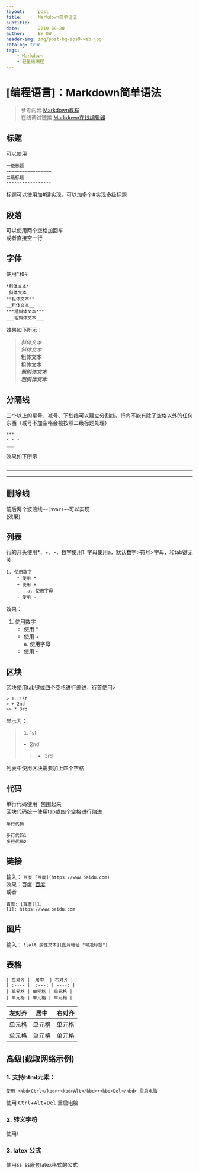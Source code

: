 ```yaml
---
layout:     post
title:      Markdown简单语法
subtitle:   
date:       2019-09-20
author:     BY DW
header-img: img/post-bg-ios9-web.jpg
catalog: true
tags:
    - Markdown
    - 轻量级编程
---
```

# [编程语言]：Markdown简单语法
> 参考内容 [Markdown教程](https://www.runoob.com)  
> 在线调试链接 [Markdown在线编辑器](https://c.runoob.com/front-end/712)


## 标题
可以使用  
>	
    一级标题
	=================
	二级标题
	-----------------

标题可以使用加#键实现，可以加多个#实现多级标题
## 段落
可以使用两个空格加回车  
或者直接空一行  
## 字体
使用*和#
>    
    *斜体文本*  
    _斜体文本_  
    **粗体文本**  
    __粗体文本__  
    ***粗斜体文本***  
    ___粗斜体文本___ 

效果如下所示：  
>*斜体文本*  
_斜体文本_  
**粗体文本**  
__粗体文本__  
***粗斜体文本***  
___粗斜体文本___   

## 分隔线
三个以上的星号、减号、下划线可以建立分割线，行内不能有除了空格以外的任何东西（减号不加空格会被按照二级标题处理）
>
    ***
    - - -
    ___

效果如下所示：    
***
- - -
___

## 删除线  
前后两个波浪线`~~($Var)~~`可以实现  
    ~~(效果)~~

## 列表  
行的开头使用*，+，-，数字使用1. 字母使用a，默认数字>符号>字母，和tab键无关

    1. 使用数字
        * 使用 * 
        + 使用 +   
            a. 使用字母  
        - 使用 -  

效果：  
1. 使用数字
    * 使用 * 
    + 使用 +   
        a. 使用字母  
    - 使用 -   

## 区块  
区块使用tab键或四个空格进行缩进，行首使用>  

    > 1. 1st  
    > + 2nd  
    >> * 3rd  

显示为：  

> 1. 1st  
> + 2nd  
>> * 3rd  

列表中使用区块需要加上四个空格

## 代码
单行代码使用``包围起来  
区块代码统一使用tab或四个空格进行缩进  

`单行代码`

    多行代码1
    多行代码2

## 链接
输入： `百度 [百度](https://www.baidu.com)`  
效果：百度: [百度](https://www.baidu.com)  
或者  

    百度: [百度][1]
    [1]: https://www.baidu.com  

## 图片
输入： `![alt 属性文本](图片地址 "可选标题")`  

## 表格

    | 左对齐 |  居中  | 右对齐 |
    | :---- |  :---: | ----: |
    | 单元格 | 单元格 | 单元格 |
    | 单元格 | 单元格 | 单元格 |  

| 左对齐 |  居中  | 右对齐 |
| :---- |  :---: | ----: |
| 单元格 | 单元格 | 单元格 |
| 单元格 | 单元格 | 单元格 | 

## 高级(截取网络示例)
### 1. 支持html元素：  
    使用 <kbd>Ctrl</kbd>+<kbd>Alt</kbd>+<kbd>Del</kbd> 重启电脑  
使用 <kbd>Ctrl</kbd>+<kbd>Alt</kbd>+<kbd>Del</kbd> 重启电脑  
### 2. 转义字符  
使用\
### 3. latex 公式  
使用`$$ $$`嵌套latex格式的公式  
